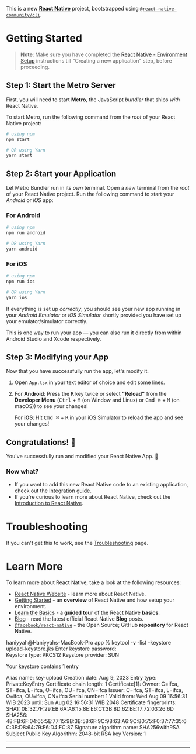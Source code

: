 This is a new [**React Native**](https://reactnative.dev) project, bootstrapped using [`@react-native-community/cli`](https://github.com/react-native-community/cli).

# Getting Started

>**Note**: Make sure you have completed the [React Native - Environment Setup](https://reactnative.dev/docs/environment-setup) instructions till "Creating a new application" step, before proceeding.

## Step 1: Start the Metro Server

First, you will need to start **Metro**, the JavaScript _bundler_ that ships _with_ React Native.

To start Metro, run the following command from the _root_ of your React Native project:

```bash
# using npm
npm start

# OR using Yarn
yarn start
```

## Step 2: Start your Application

Let Metro Bundler run in its _own_ terminal. Open a _new_ terminal from the _root_ of your React Native project. Run the following command to start your _Android_ or _iOS_ app:

### For Android

```bash
# using npm
npm run android

# OR using Yarn
yarn android
```

### For iOS

```bash
# using npm
npm run ios

# OR using Yarn
yarn ios
```

If everything is set up _correctly_, you should see your new app running in your _Android Emulator_ or _iOS Simulator_ shortly provided you have set up your emulator/simulator correctly.

This is one way to run your app — you can also run it directly from within Android Studio and Xcode respectively.

## Step 3: Modifying your App

Now that you have successfully run the app, let's modify it.

1. Open `App.tsx` in your text editor of choice and edit some lines.
2. For **Android**: Press the <kbd>R</kbd> key twice or select **"Reload"** from the **Developer Menu** (<kbd>Ctrl</kbd> + <kbd>M</kbd> (on Window and Linux) or <kbd>Cmd ⌘</kbd> + <kbd>M</kbd> (on macOS)) to see your changes!

   For **iOS**: Hit <kbd>Cmd ⌘</kbd> + <kbd>R</kbd> in your iOS Simulator to reload the app and see your changes!

## Congratulations! :tada:

You've successfully run and modified your React Native App. :partying_face:

### Now what?

- If you want to add this new React Native code to an existing application, check out the [Integration guide](https://reactnative.dev/docs/integration-with-existing-apps).
- If you're curious to learn more about React Native, check out the [Introduction to React Native](https://reactnative.dev/docs/getting-started).

# Troubleshooting

If you can't get this to work, see the [Troubleshooting](https://reactnative.dev/docs/troubleshooting) page.

# Learn More

To learn more about React Native, take a look at the following resources:

- [React Native Website](https://reactnative.dev) - learn more about React Native.
- [Getting Started](https://reactnative.dev/docs/environment-setup) - an **overview** of React Native and how setup your environment.
- [Learn the Basics](https://reactnative.dev/docs/getting-started) - a **guided tour** of the React Native **basics**.
- [Blog](https://reactnative.dev/blog) - read the latest official React Native **Blog** posts.
- [`@facebook/react-native`](https://github.com/facebook/react-native) - the Open Source; GitHub **repository** for React Native.



haniyyah@Haniyyahs-MacBook-Pro app % keytool -v -list -keystore upload-keystore.jks
Enter keystore password:  
Keystore type: PKCS12
Keystore provider: SUN

Your keystore contains 1 entry

Alias name: key-upload
Creation date: Aug 9, 2023
Entry type: PrivateKeyEntry
Certificate chain length: 1
Certificate[1]:
Owner: C=ifca, ST=ifca, L=ifca, O=ifca, OU=ifca, CN=ifca
Issuer: C=ifca, ST=ifca, L=ifca, O=ifca, OU=ifca, CN=ifca
Serial number: 1
Valid from: Wed Aug 09 16:56:31 WIB 2023 until: Sun Aug 02 16:56:31 WIB 2048
Certificate fingerprints:
         SHA1: 0E:32:7F:29:EB:6A:A6:15:8E:E6:C1:3B:8D:62:BE:17:72:03:26:6D
         SHA256: 48:FB:6F:04:65:5E:77:15:9B:3B:58:6F:9C:98:63:A6:9C:80:75:F0:37:77:35:6C:3E:D8:64:79:E6:D4:FC:87
Signature algorithm name: SHA256withRSA
Subject Public Key Algorithm: 2048-bit RSA key
Version: 1


*******************************************
*******************************************
